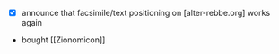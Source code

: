   * [x] announce that facsimile/text positioning on [alter-rebbe.org] works again 
  * bought [[Zionomicon]]